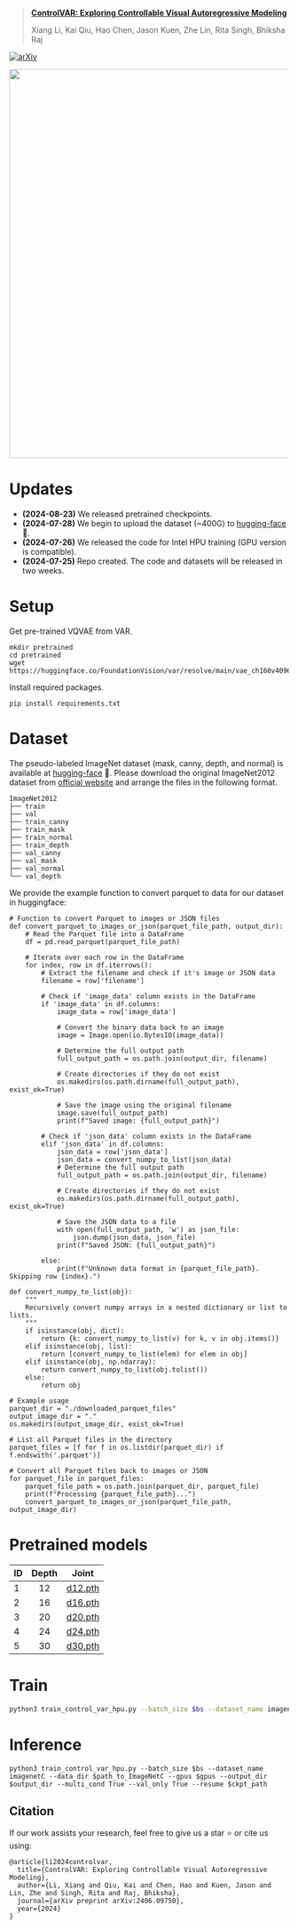 > [**ControlVAR: Exploring Controllable Visual Autoregressive Modeling**](https://arxiv.org/pdf/2406.09750)
>
> Xiang Li, Kai Qiu, Hao Chen, Jason Kuen, Zhe Lin, Rita Singh, Bhiksha Raj

[![arXiv](https://img.shields.io/badge/arXiv%20paper-2404.02905-b31b1b.svg)](https://arxiv.org/pdf/2406.09750)&nbsp;

<p align="center"><img src="Illustration.png" width="700"/></p>

# Updates
- **(2024-08-23)** We released pretrained checkpoints.
- **(2024-07-28)** We begin to upload the dataset (~400G) to [hugging-face](https://huggingface.co/datasets/ang9867/ImageNet-C) 🤗. 
- **(2024-07-26)** We released the code for Intel HPU training (GPU version is compatible). 
- **(2024-07-25)** Repo created. The code and datasets will be released in two weeks.


# Setup

Get pre-trained VQVAE from VAR.
```
mkdir pretrained
cd pretrained
wget https://huggingface.co/FoundationVision/var/resolve/main/vae_ch160v4096z32.pth
```
Install required packages.
```
pip install requirements.txt
```


# Dataset

The pseudo-labeled ImageNet dataset (mask, canny, depth, and normal) is available at [hugging-face](https://huggingface.co/datasets/ang9867/ImageNet-C) 🤗. Please download the original ImageNet2012 dataset from [official website](https://www.image-net.org/) and arrange the files in the following format.


```
ImageNet2012
├── train
├── val
├── train_canny
├── train_mask
├── train_normal
├── train_depth
├── val_canny
├── val_mask
├── val_normal
└── val_depth
```

We provide the example function to convert parquet to data for our dataset in huggingface:
```
# Function to convert Parquet to images or JSON files
def convert_parquet_to_images_or_json(parquet_file_path, output_dir):
    # Read the Parquet file into a DataFrame
    df = pd.read_parquet(parquet_file_path)

    # Iterate over each row in the DataFrame
    for index, row in df.iterrows():
        # Extract the filename and check if it's image or JSON data
        filename = row['filename']

        # Check if 'image_data' column exists in the DataFrame
        if 'image_data' in df.columns:
            image_data = row['image_data']

            # Convert the binary data back to an image
            image = Image.open(io.BytesIO(image_data))

            # Determine the full output path
            full_output_path = os.path.join(output_dir, filename)

            # Create directories if they do not exist
            os.makedirs(os.path.dirname(full_output_path), exist_ok=True)

            # Save the image using the original filename
            image.save(full_output_path)
            print(f"Saved image: {full_output_path}")

        # Check if 'json_data' column exists in the DataFrame
        elif 'json_data' in df.columns:
            json_data = row['json_data']
            json_data = convert_numpy_to_list(json_data)
            # Determine the full output path
            full_output_path = os.path.join(output_dir, filename)

            # Create directories if they do not exist
            os.makedirs(os.path.dirname(full_output_path), exist_ok=True)

            # Save the JSON data to a file
            with open(full_output_path, 'w') as json_file:
                json.dump(json_data, json_file)
            print(f"Saved JSON: {full_output_path}")

        else:
            print(f"Unknown data format in {parquet_file_path}. Skipping row {index}.")

def convert_numpy_to_list(obj):
    """
    Recursively convert numpy arrays in a nested dictionary or list to lists.
    """
    if isinstance(obj, dict):
        return {k: convert_numpy_to_list(v) for k, v in obj.items()}
    elif isinstance(obj, list):
        return [convert_numpy_to_list(elem) for elem in obj]
    elif isinstance(obj, np.ndarray):
        return convert_numpy_to_list(obj.tolist())
    else:
        return obj

# Example usage
parquet_dir = "./downloaded_parquet_files"
output_image_dir = "."
os.makedirs(output_image_dir, exist_ok=True)

# List all Parquet files in the directory
parquet_files = [f for f in os.listdir(parquet_dir) if f.endswith('.parquet')]

# Convert all Parquet files back to images or JSON
for parquet_file in parquet_files:
    parquet_file_path = os.path.join(parquet_dir, parquet_file)
    print(f"Processing {parquet_file_path}...")
    convert_parquet_to_images_or_json(parquet_file_path, output_image_dir)
```

# Pretrained models
ID | Depth | Joint
--- |:---: |:---:
1 | 12 | [d12.pth](https://huggingface.co/qiuk6/ControlVAR/resolve/main/d12.pth)
2 | 16 | [d16.pth](https://huggingface.co/qiuk6/ControlVAR/resolve/main/d16.pth)
3 | 20 | [d20.pth](https://huggingface.co/qiuk6/ControlVAR/resolve/main/d20.pth)
4 | 24 | [d24.pth](https://huggingface.co/qiuk6/ControlVAR/resolve/main/d24.pth)
5 | 30 | [d30.pth](https://huggingface.co/qiuk6/ControlVAR/resolve/main/d30.pth)

# Train

```sh
python3 train_control_var_hpu.py --batch_size $bs --dataset_name imagenetC --data_dir $path_to_ImageNetC --gpus $gpus  --output_dir $output_dir --multi_cond True --config configs/train_mask_var_ImageNetC_d12.yaml --var_pretrained_path pretrained/var_d12.pth
```

# Inference
```angular2html
python3 train_control_var_hpu.py --batch_size $bs --dataset_name imagenetC --data_dir $path_to_ImageNetC --gpus $gpus --output_dir $output_dir --multi_cond True --val_only True --resume $ckpt_path
```

## Citation
If our work assists your research, feel free to give us a star ⭐ or cite us using:
```
@article{li2024controlvar,
  title={ControlVAR: Exploring Controllable Visual Autoregressive Modeling},
  author={Li, Xiang and Qiu, Kai and Chen, Hao and Kuen, Jason and Lin, Zhe and Singh, Rita and Raj, Bhiksha},
  journal={arXiv preprint arXiv:2406.09750},
  year={2024}
}
```

